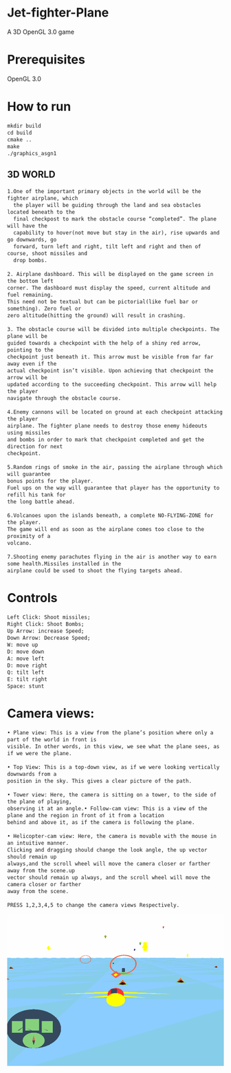 # Jet-fighter-Plane
 A 3D OpenGL 3.0  game
 
# Prerequisites
   OpenGL 3.0
   
 # How to run
    mkdir build
    cd build
    cmake ..
    make
    ./graphics_asgn1
   
## 3D WORLD
    1.One of the important primary objects in the world will be the fighter airplane, which
      the player will be guiding through the land and sea obstacles located beneath to the
      final checkpost to mark the obstacle course “completed”. The plane will have the
      capability to hover(not move but stay in the air), rise upwards and go downwards, go
      forward, turn left and right, tilt left and right and then of course, shoot missiles and
      drop bombs.
      
    2. Airplane dashboard. This will be displayed on the game screen in the bottom left
    corner. The dashboard must display the speed, current altitude and fuel remaining.
    This need not be textual but can be pictorial(like fuel bar or something). Zero fuel or
    zero altitude(hitting the ground) will result in crashing.
    
    3. The obstacle course will be divided into multiple checkpoints. The plane will be
    guided towards a checkpoint with the help of a shiny red arrow, pointing to the
    checkpoint just beneath it. This arrow must be visible from far far away even if the
    actual checkpoint isn’t visible. Upon achieving that checkpoint the arrow will be
    updated according to the succeeding checkpoint. This arrow will help the player
    navigate through the obstacle course.
    
    4.Enemy cannons will be located on ground at each checkpoint attacking the player
    airplane. The fighter plane needs to destroy those enemy hideouts using missiles
    and bombs in order to mark that checkpoint completed and get the direction for next
    checkpoint.
    
    5.Random rings of smoke in the air, passing the airplane through which will guarantee
    bonus points for the player.
    Fuel ups on the way will guarantee that player has the opportunity to refill his tank for
    the long battle ahead.
    
    6.Volcanoes upon the islands beneath, a complete NO-FLYING-ZONE for the player.
    The game will end as soon as the airplane comes too close to the proximity of a
    volcano.
    
    7.Shooting enemy parachutes flying in the air is another way to earn some health.Missiles installed in the
    airplane could be used to shoot the flying targets ahead.
    
  # Controls
    Left Click: Shoot missiles;
    Right Click: Shoot Bombs;
    Up Arrow: increase Speed;
    Down Arrow: Decrease Speed;
    W: move up
    D: move down
    A: move left
    D: move right
    Q: tilt left
    E: tilt right
    Space: stunt
    
# Camera views:
    • Plane view: This is a view from the plane’s position where only a part of the world in front is
    visible. In other words, in this view, we see what the plane sees, as if we were the plane.

    • Top View: This is a top-down view, as if we were looking vertically downwards from a
    position in the sky. This gives a clear picture of the path.
    
    • Tower view: Here, the camera is sitting on a tower, to the side of the plane of playing,
    observing it at an angle.• Follow-cam view: This is a view of the plane and the region in front of it from a location
    behind and above it, as if the camera is following the plane.
    
    • Helicopter-cam view: Here, the camera is movable with the mouse in an intuitive manner.
    Clicking and dragging should change the look angle, the up vector should remain up
    always,and the scroll wheel will move the camera closer or farther away from the scene.up
    vector should remain up always, and the scroll wheel will move the camera closer or farther
    away from the scene.
    
    PRESS 1,2,3,4,5 to change the camera views Respectively.
   
 ![alt text](img.png)


